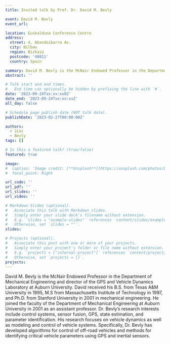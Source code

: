 ```yaml
---
title: Invited talk by Prof. Dr. David M. Bevly

event: David M. Bevly
event_url: 

location: Euskalduna Conference Centre
address:
  street: 4, Abandoibarra Av.
  city: Bilbao
  region: Bizkaia
  postcode: '48011'
  country: Spain

summary: David M. Bevly is the McNair Endowed Professor in the Department of Mechanical Engineering and director of the GPS and Vehicle Dynamics Laboratory at Auburn University. David received his B.S. from Texas A&M University in 1995, M.S from Massachusetts Institute of Technology in 1997, and Ph.D. from Stanford University in 2001 in mechanical engineering. He joined the faculty of the Department of Mechanical Engineering at Auburn University in 2001 as an assistant professor. Dr. Bevly’s research interests include control systems, sensor fusion, GPS, state estimation, and parameter identification. His research focuses on vehicle dynamics as well as modeling and control of vehicle systems. Specifically, Dr. Bevly has developed algorithms for control of off-road vehicles and methods for identifying critical vehicle parameters using GPS and inertial sensors.
abstract: ''

# Talk start and end times.
#   End time can optionally be hidden by prefixing the line with `#`.
date: '2023-09-24Txx:xx:xx0Z'
date_end: '2023-09-24Txx:xx:xxZ'
all_day: false

# Schedule page publish date (NOT talk date).
publishDate: '2023-02-27T00:00:00Z'

authors: 
  - iLoc
  - Bevly
tags: []

# Is this a featured talk? (true/false)
featured: true

image:
#  caption: 'Image credit: [**Unsplash**](https://unsplash.com/photos/bzdhc5b3Bxs)'
#  focal_point: Right

url_code: ''
url_pdf: ''
url_slides: ''
url_video: ''

# Markdown Slides (optional).
#   Associate this talk with Markdown slides.
#   Simply enter your slide deck's filename without extension.
#   E.g. `slides = "example-slides"` references `content/slides/example-slides.md`.
#   Otherwise, set `slides = ""`.
slides:

# Projects (optional).
#   Associate this post with one or more of your projects.
#   Simply enter your project's folder or file name without extension.
#   E.g. `projects = ["internal-project"]` references `content/project/deep-learning/index.md`.
#   Otherwise, set `projects = []`.
projects:
---
```

David M. Bevly is the McNair Endowed Professor in the Department of Mechanical Engineering and director of the GPS and Vehicle Dynamics Laboratory at Auburn University. David received his B.S. from Texas A&M University in 1995, M.S from Massachusetts Institute of Technology in 1997, and Ph.D. from Stanford University in 2001 in mechanical engineering. He joined the faculty of the Department of Mechanical Engineering at Auburn University in 2001 as an assistant professor. Dr. Bevly’s research interests include control systems, sensor fusion, GPS, state estimation, and parameter identification. His research focuses on vehicle dynamics as well as modeling and control of vehicle systems. Specifically, Dr. Bevly has developed algorithms for control of off-road vehicles and methods for identifying critical vehicle parameters using GPS and inertial sensors.
